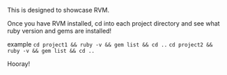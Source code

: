 This is designed to showcase RVM.

Once you have RVM installed, cd into each project directory and see what ruby version and gems are installed!

example
`cd project1 && ruby -v && gem list && cd ..`
`cd project2 && ruby -v && gem list && cd ..`

Hooray!
